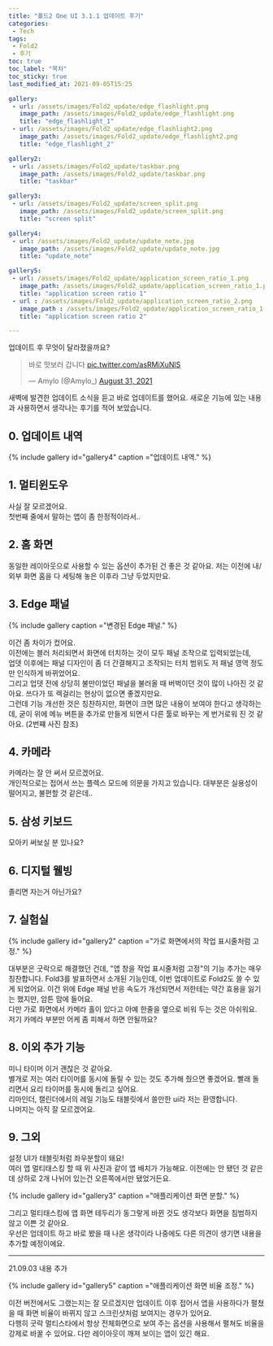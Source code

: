```yaml
---
title: "폴드2 One UI 3.1.1 업데이트 후기"
categories:
 - Tech
tags:
 - Fold2
 - 후기
toc: true
toc_label: "목차"
toc_sticky: true
last_modified_at: 2021-09-05T15:25

gallery:
 - url: /assets/images/Fold2_update/edge_flashlight.png
   image_path: /assets/images/Fold2_update/edge_flashlight.png
   title: "edge_flashlight_1"
 - url: /assets/images/Fold2_update/edge_flashlight2.png
   image_path: /assets/images/Fold2_update/edge_flashlight2.png
   title: "edge_flashlight_2"

gallery2:
 - url: /assets/images/Fold2_update/taskbar.png
   image_path: /assets/images/Fold2_update/taskbar.png
   title: "taskbar"

gallery3:
 - url: /assets/images/Fold2_update/screen_split.png
   image_path: /assets/images/Fold2_update/screen_split.png
   title: "screen split"

gallery4:
 - url: /assets/images/Fold2_update/update_note.jpg
   image_path: /assets/images/Fold2_update/update_note.jpg
   title: "update_note"

gallery5:
 - url: /assets/images/Fold2_update/application_screen_ratio_1.png
   image_path: /assets/images/Fold2_update/application_screen_ratio_1.png
   title: "application screen ratio 1"
 - url : /assets/images/Fold2_update/application_screen_ratio_2.png
   image_path : /assets/images/Fold2_update/application_screen_ratio_1.png
   title: "application screen ratio 2"

---
```

업데이트 후 무엇이 달라졌을까요?

<blockquote class="twitter-tweet"><p lang="ko" dir="ltr">바로 맛보러 갑니다 <a href="https://t.co/asRMiXuNlS">pic.twitter.com/asRMiXuNlS</a></p>&mdash; Amylo (@Amylo_) <a href="https://twitter.com/Amylo_/status/1432750710433583113?ref_src=twsrc%5Etfw">August 31, 2021</a></blockquote> <script async src="https://platform.twitter.com/widgets.js" charset="utf-8"></script>

새벽에 발견한 업데이트 소식을 듣고 바로 업데이트를 했어요. 새로운 기능에 있는 내용과 사용하면서 생각나는 후기를 적어 보았습니다.

## 0. 업데이트 내역
{% include gallery id="gallery4" caption ="업데이트 내역." %}

## 1. 멀티윈도우
사실 잘 모르겠어요.  
첫번째 줄에서 말하는 앱이 좀 한정적이라서..

## 2. 홈 화면
동일한 레이아웃으로 사용할 수 있는 옵션이 추가된 건 좋은 것 같아요. 저는 이전에 내/외부 화면 홈을 다 세팅해 놓은 이후라 그냥 두었지만요.

## 3. Edge 패널

{% include gallery caption ="변경된 Edge 패널." %}

이건 좀 차이가 컸어요.  
이전에는 블러 처리되면서 화면에 터치하는 것이 모두 패널 조작으로 입력되었는데,  
업뎃 이후에는 패널 디자인이 좀 더 간결해지고 조작되는 터치 범위도 저 패널 영역 정도만 인식하게 바뀌었어요.  
그리고 업뎃 전에 상당히 불만이었던 패널을 불러올 때 버벅이던 것이 많이 나아진 것 같아요. 쓰다가 또 렉걸리는 현상이 없으면 좋겠지만요.  
그런데 기능 개선한 것은 칭찬하지만, 화면이 크면 많은 내용이 보여야 한다고 생각하는데, 굳이 위에 메뉴 버튼을 추가로 만들게 되면서 다른 툴로 바꾸는 게 번거로워 진 것 같아요. (2번쨰 사진 참조)

## 4. 카메라
카메라는 잘 안 써서 모르겠어요.  
개인적으로는 접어서 쓰는 플렉스 모드에 의문을 가지고 있습니다. 대부분은 실용성이 떨어지고, 불편할 것 같은데..

## 5. 삼성 키보드
모아키 써보실 분 있나요?

## 6. 디지털 웰빙
졸리면 자는거 아닌가요?

## 7. 실험실
{% include gallery id="gallery2" caption ="가로 화면에서의 작업 표시줄처럼 고정." %}

대부분은 굿락으로 해결했던 건데, "앱 창을 작업 표시줄처럼 고정"의 기능 추가는 매우 칭찬합니다. Fold3를 발표하면서 소개된 기능인데, 이번 업데이트로 Fold2도 쓸 수 있게 되었어요.
이건 위에 Edge 패널 반응 속도가 개선되면서 저한테는 약간 효용을 잃기는 했지만, 암튼 맘에 들어요.  
다만 가로 화면에서 카메라 홀이 있다고 아예 한줄을 옆으로 비워 두는 것은 아쉬워요. 저기 카메라 부분만 어케 좀 피해서 하면 안될까요?

## 8. 이외 추가 기능
미니 타이머 이거 괜찮은 것 같아요.  
별개로 저는 여러 타이머를 동시에 돌릴 수 있는 것도 추가해 줬으면 좋겠어요. 빨래 돌리면서 요리 타이머를 동시에 돌리고 싶어요.  
리마인더, 캘린더에서의 레일 기능도 태블릿에서 쓸만한 ui라 저는 환영합니다.  
나머지는 아직 잘 모르겠어요.

## 9. 그외
설정 UI가 태블릿처럼 좌우분할이 돼요!  
여러 앱 멀티태스킹 할 때 위 사진과 같이 앱 배치가 가능해요. 이전에는 안 됐던 것 같은데 상하로 2개 나뉘어 있는건 오른쪽에서만 됐었거든요.

{% include gallery id="gallery3" caption ="애플리케이션 화면 분할." %}

그리고 멀티태스킹에 앱 화면 테두리가 동그랗게 바뀐 것도 생각보다 화면을 침범하지 않고 이쁜 것 같아요.  
우선은 업데이트 하고 바로 봤을 때 나온 생각이라 나중에도 다른 의견이 생기면 내용을 추가할 예정이에요.

---
21.09.03 내용 추가  

{% include gallery id="gallery5" caption ="애플리케이션 화면 비율 조정." %}

이전 버전에서도 그랬는지는 잘 모르겠지만 업데이트 이후 접어서 앱을 사용하다가 펼쳤을 때 화면 비율이 바뀌지 않고 스크린샷처럼 보여지는 경우가 있어요.  
다행히 굿락 멀티스타에서 항상 전체화면으로 보여 주는 옵션을 사용해서 펼쳐도 비율을 강제로 바꿀 수 있어요. 다만 레이아웃이 깨져 보이는 앱이 있긴 해요.